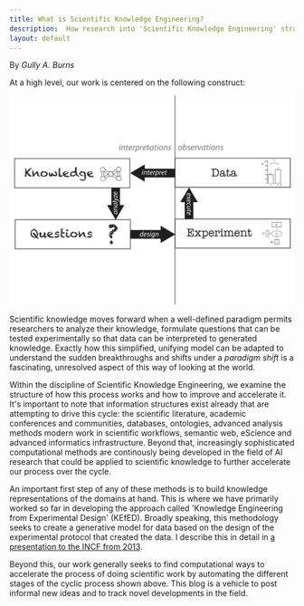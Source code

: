 ```yaml
---
title: What is Scientific Knowledge Engineering?      
description:  How research into 'Scientific Knowledge Engineering' straddles work in other disciplines and provides a methodology for the development of scientific informatics systems.
layout: default
---
```

By *Gully A. Burns*

At a high level, our work is centered on the following construct: 

![The Cycle of Scientific Investigation](../img/carousel/ske/cycle_of_scientific_investigation.png)

Scientific knowledge moves forward when a well-defined paradigm permits researchers to analyze their knowledge, 
formulate questions that can be tested experimentally so that data can be interpreted to generated knowledge. Exactly 
how this simplified, unifying model can be adapted to understand the sudden breakthroughs and shifts under a *paradigm 
shift* is a fascinating, unresolved aspect of this way of looking at the world. 

Within the discipline of Scientific Knowledge Engineering, we examine the structure of how this process works and
how to improve and accelerate it. It's important to note that information structures exist already that are attempting 
to drive this cycle: the scientific literature, academic conferences and communities, databases, ontologies, 
advanced analysis methods modern work in scientific workflows, semantic web, eScience and advanced informatics 
infrastructure. Beyond that, increasingly sophisticated computational methods are continously being developed in 
the field of AI research that could be applied to scientific knowledge to further accelerate our process over the cycle. 

An important first step of any of these methods is to build knowledge representations of the domains at hand. This is 
where we have primarily worked so far in developing the approach called 'Knowledge Engineering from Experimental Design' 
(KEfED). Broadly speaking, this methodology seeks to create a generative model for data based on the design of the 
experimental protocol that created the data. I describe this in detail in 
[a presentation to the INCF from 2013](https://www.youtube.com/watch?v=NPlBejxhLJg).

Beyond this, our work generally seeks to find computational ways to accelerate the process of doing 
scientific work by automating the different stages of the cyclic process shown above. This blog is a vehicle to post 
informal new ideas and to track novel developments in the field. 
